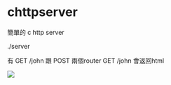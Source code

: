 # chttpserver
簡單的 c http server 

./server

有 GET /john 跟 POST 兩個router
GET /john 會返回html

![](https://i.imgur.com/FLEKvsD.png)

